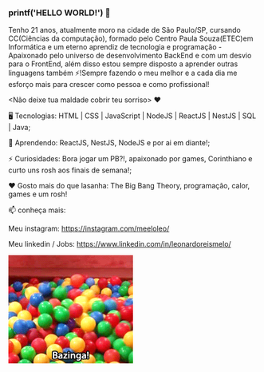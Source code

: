 ### printf('HELLO WORLD!') 👋
Tenho 21 anos, atualmente moro na cidade de São Paulo/SP, cursando CC(Ciências da computação), formado pelo Centro Paula Souza(ETEC)em Informática e um eterno aprendiz de tecnologia e programação - Apaixonado pelo universo de desenvolvimento BackEnd e com um desvio para o FrontEnd, além disso estou sempre disposto a aprender outras linguagens também ⚡!Sempre fazendo o meu melhor e a cada dia me esforço mais para crescer como pessoa e como profissional! 

<Não deixe tua maldade cobrir teu sorriso> ❤

🖥️ Tecnologias: HTML | CSS | JavaScript | NodeJS | ReactJS | NestJS | SQL | Java;

🌱 Aprendendo: ReactJS, NestJS, NodeJS e por ai em diante!;

⚡ Curiosidades: Bora jogar um PB?!, apaixonado por games, Corinthiano e curto uns rosh aos finais de semana!;

❤️ Gosto mais do que lasanha: The Big Bang Theory, programação, calor, games e um rosh!

📫 conheça mais:

Meu instagram: https://instagram.com/meeloleo/

Meu linkedin / Jobs: https://www.linkedin.com/in/leonardoreismelo/


![alt text](https://github.com/LeoReisMelo/LeoReisMelo/blob/main/39d133ee277e4568fb5258cd0dfc07dd.gif)



